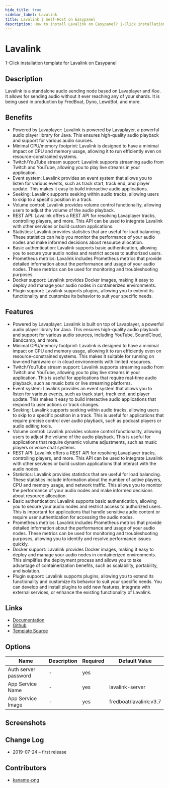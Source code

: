 ```yaml
---
hide_title: true
sidebar_label: Lavalink
title: Lavalink | Self-Host on Easypanel
description: How to install Lavalink on Easypanel? 1-Click installation template for Lavalink on Easypanel
---
```


<!-- generated -->

# Lavalink

1-Click installation template for Lavalink on Easypanel

## Description

Lavalink is a standalone audio sending node based on Lavaplayer and Koe. It allows for sending audio without it ever reaching any of your shards. It is being used in production by FredBoat, Dyno, LewdBot, and more.

## Benefits

- Powered by Lavaplayer: Lavalink is powered by Lavaplayer, a powerful audio player library for Java. This ensures high-quality audio playback and support for various audio sources.
- Minimal CPU/memory footprint: Lavalink is designed to have a minimal impact on CPU and memory usage, allowing it to run efficiently even on resource-constrained systems.
- Twitch/YouTube stream support: Lavalink supports streaming audio from Twitch and YouTube, allowing you to play live streams in your application.
- Event system: Lavalink provides an event system that allows you to listen for various events, such as track start, track end, and player update. This makes it easy to build interactive audio applications.
- Seeking: Lavalink supports seeking within audio tracks, allowing users to skip to a specific position in a track.
- Volume control: Lavalink provides volume control functionality, allowing users to adjust the volume of the audio playback.
- REST API: Lavalink offers a REST API for resolving Lavaplayer tracks, controlling players, and more. This API can be used to integrate Lavalink with other services or build custom applications.
- Statistics: Lavalink provides statistics that are useful for load balancing. These statistics can help you monitor the performance of your audio nodes and make informed decisions about resource allocation.
- Basic authentication: Lavalink supports basic authentication, allowing you to secure your audio nodes and restrict access to authorized users.
- Prometheus metrics: Lavalink includes Prometheus metrics that provide detailed information about the performance and usage of your audio nodes. These metrics can be used for monitoring and troubleshooting purposes.
- Docker support: Lavalink provides Docker images, making it easy to deploy and manage your audio nodes in containerized environments.
- Plugin support: Lavalink supports plugins, allowing you to extend its functionality and customize its behavior to suit your specific needs.

## Features

- Powered by Lavaplayer: Lavalink is built on top of Lavaplayer, a powerful audio player library for Java. This ensures high-quality audio playback and support for various audio sources, including YouTube, SoundCloud, Bandcamp, and more.
- Minimal CPU/memory footprint: Lavalink is designed to have a minimal impact on CPU and memory usage, allowing it to run efficiently even on resource-constrained systems. This makes it suitable for running on low-end hardware or in cloud environments with limited resources.
- Twitch/YouTube stream support: Lavalink supports streaming audio from Twitch and YouTube, allowing you to play live streams in your application. This is useful for applications that require real-time audio playback, such as music bots or live streaming platforms.
- Event system: Lavalink provides an event system that allows you to listen for various events, such as track start, track end, and player update. This makes it easy to build interactive audio applications that respond to user actions or track changes.
- Seeking: Lavalink supports seeking within audio tracks, allowing users to skip to a specific position in a track. This is useful for applications that require precise control over audio playback, such as podcast players or audio editing tools.
- Volume control: Lavalink provides volume control functionality, allowing users to adjust the volume of the audio playback. This is useful for applications that require dynamic volume adjustments, such as music players or voice chat systems.
- REST API: Lavalink offers a REST API for resolving Lavaplayer tracks, controlling players, and more. This API can be used to integrate Lavalink with other services or build custom applications that interact with the audio nodes.
- Statistics: Lavalink provides statistics that are useful for load balancing. These statistics include information about the number of active players, CPU and memory usage, and network traffic. This allows you to monitor the performance of your audio nodes and make informed decisions about resource allocation.
- Basic authentication: Lavalink supports basic authentication, allowing you to secure your audio nodes and restrict access to authorized users. This is important for applications that handle sensitive audio content or require user authentication for accessing the audio nodes.
- Prometheus metrics: Lavalink includes Prometheus metrics that provide detailed information about the performance and usage of your audio nodes. These metrics can be used for monitoring and troubleshooting purposes, allowing you to identify and resolve performance issues quickly.
- Docker support: Lavalink provides Docker images, making it easy to deploy and manage your audio nodes in containerized environments. This simplifies the deployment process and allows you to take advantage of containerization benefits, such as scalability, portability, and isolation.
- Plugin support: Lavalink supports plugins, allowing you to extend its functionality and customize its behavior to suit your specific needs. You can develop and install plugins to add new features, integrate with external services, or enhance the existing functionality of Lavalink.

## Links

- [Documentation](https://github.com/freyacodes/Lavalink/blob/master/README.md)
- [Github](https://github.com/freyacodes/Lavalink)
- [Template Source](https://github.com/easypanel-io/templates/tree/main/templates/lavalink)

## Options

Name | Description | Required | Default Value
-|-|-|-
Auth server password | - | yes | 
App Service Name | - | yes | lavalink-server
App Service Image | - | yes | fredboat/lavalink:v3.7

## Screenshots


## Change Log

- 2019-07-24 – first release

## Contributors

- [kaname-png](https://github.com/kaname-png)
